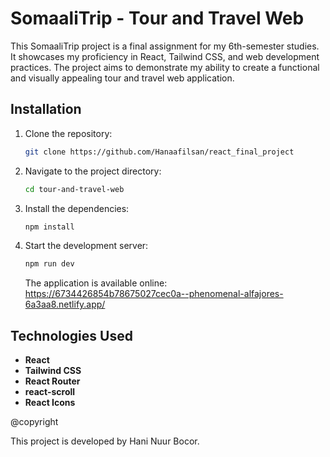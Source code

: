 # SomaaliTrip - Tour and Travel Web

This SomaaliTrip project is a final assignment for my 6th-semester studies. It showcases my proficiency in React, Tailwind CSS, and web development practices. The project aims to demonstrate my ability to create a functional and visually appealing tour and travel web application.

## Installation

1. Clone the repository:

   ```bash
   git clone https://github.com/Hanaafilsan/react_final_project
   ```

2. Navigate to the project directory:

   ```bash
   cd tour-and-travel-web
   ```

3. Install the dependencies:

   ```bash
   npm install
   ```

4. Start the development server:

   ```bash
   npm run dev
   ```

   
   
   The application is available online: https://6734426854b78675027cec0a--phenomenal-alfajores-6a3aa8.netlify.app/

## Technologies Used

- **React**
- **Tailwind CSS**
- **React Router**
- **react-scroll**
- **React Icons**

@copyright

This project is developed by Hani Nuur Bocor.
